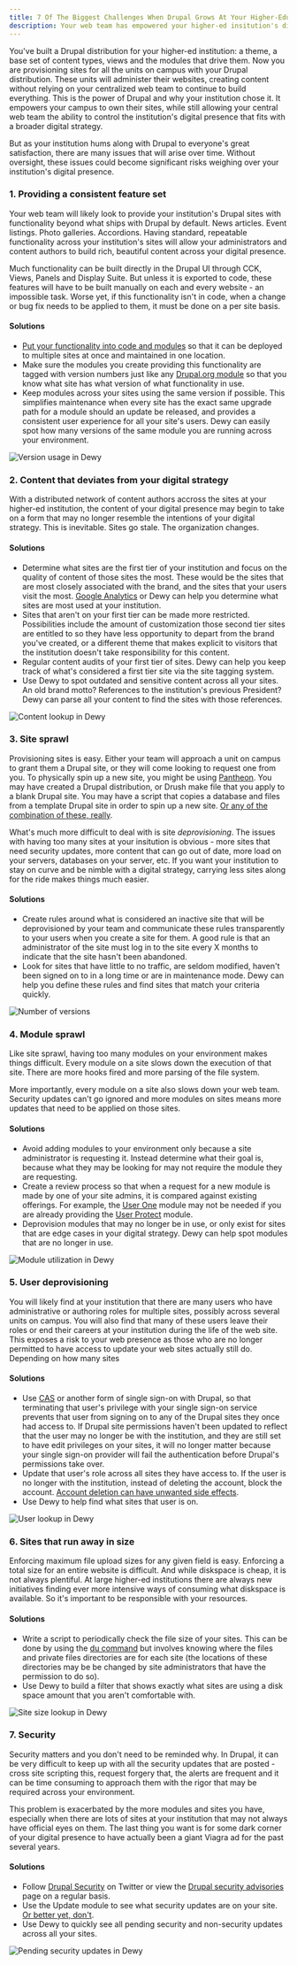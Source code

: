 ```yaml
---
title: 7 Of The Biggest Challenges When Drupal Grows At Your Higher-Education Institution
description: Your web team has empowered your higher-ed insitution's digital presence with Drupal, and everything is awesome. But over time issues will arise that could pose significant risks to your institution. These are the biggest challenges and how they can be managed.
---
```


You've built a Drupal distribution for your higher-ed institution: a theme, a base set of content types, views and the modules that drive them. Now you are provisioning sites for all the units on campus with your Drupal distribution. These units will administer their websites, creating content without relying on your centralized web team to continue to build everything. This is the power of Drupal and why your institution chose it. It empowers your campus to own their sites, while still allowing your central web team the ability to control the institution's digital presence that fits with a broader digital strategy.

But as your institution hums along with Drupal to everyone's great satisfaction, there are many issues that will arise over time. Without oversight, these issues could become significant risks weighing over your institution's digital presence.

### 1. Providing a consistent feature set

Your web team will likely look to provide your institution's Drupal sites with functionality beyond what ships with Drupal by default. News articles. Event listings. Photo galleries. Accordions. Having standard, repeatable functionality across your institution's sites will allow your administrators and content authors to build rich, beautiful content across your digital presence.

Much functionality can be built directly in the Drupal UI through CCK, Views, Panels and Display Suite. But unless it is exported to code, these features will have to be built manually on each and every website - an impossible task. Worse yet, if this functionality isn't in code, when a change or bug fix needs to be applied to them, it must be done on a per site basis.

#### Solutions

* [Put your functionality into code and modules](http://derekmcburney.com/blog/drupal-distros-that-scale-part-4/) so that it can be deployed to multiple sites at once and maintained in one location.
* Make sure the modules you create providing this functionality are tagged with version numbers just like any [Drupal.org module](https://www.drupal.org/project/project_module) so that you know what site has what version of what functionality in use.
* Keep modules across your sites using the same version if possible. This simplifies maintenance when every site has the exact same upgrade path for a module should an update be released, and provides a consistent user experience for all your site's users. Dewy can easily spot how many versions of the same module you are running across your environment.

![Version usage in Dewy](/img/posts/7-of-the-biggest-challenges-when-drupal-grows-at-your-higher-education-institution/versions.gif)

### 2. Content that deviates from your digital strategy

With a distributed network of content authors accross the sites at your higher-ed institution, the content of your digital presence may begin to take on a form that may no longer resemble the intentions of your digital strategy. This is inevitable. Sites go stale. The organization changes. 

#### Solutions

* Determine what sites are the first tier of your institution and focus on the quality of content of those sites the most. These would be the sites that are most closely associated with the brand, and the sites that your users visit the most. [Google Analytics](https://www.drupal.org/project/google_analytics) or Dewy can help you determine what sites are most used at your institution.
* Sites that aren't on your first tier can be made more restricted. Possibilities include the amount of customization those second tier sites are entitled to so they have less opportunity to depart from the brand you've created, or a different theme that makes explicit to visitors that the institution doesn't take responsibility for this content.
* Regular content audits of your first tier of sites. Dewy can help you keep track of what's considered a first tier site via the site tagging system.
* Use Dewy to spot outdated and sensitive content across all your sites. An old brand motto? References to the institution's previous President? Dewy can parse all your content to find the sites with those references.

![Content lookup in Dewy](/img/posts/7-of-the-biggest-challenges-when-drupal-grows-at-your-higher-education-institution/content.gif)

### 3. Site sprawl

Provisioning sites is easy. Either your team will approach a unit on campus to grant them a Drupal site, or they will come looking to request one from you. To physically spin up a new site, you might be using [Pantheon](http://pantheon.io). You may have created a Drupal distribution, or Drush make file that you apply to a blank Drupal site. You may have a script that copies a database and files from a template Drupal site in order to spin up a new site. [Or any of the combination of these, really](http://derekmcburney.com/blog/drupal-distros-that-scale-part-2/).

What's much more difficult to deal with is site *deprovisioning*. The issues with having too many sites at your insitution is obvious - more sites that need security updates, more content that can go out of date, more load on your servers, databases on your server, etc. If you want your institution to stay on curve and be nimble with a digital strategy, carrying less sites along for the ride makes things much easier.

#### Solutions

* Create rules around what is considered an inactive site that will be deprovisioned by your team and communicate these rules transparently to your users when you create a site for them. A good rule is that an administrator of the site must log in to the site every X months to indicate that the site hasn't been abandoned.
* Look for sites that have little to no traffic, are seldom modified, haven't been signed on to in a long time or are in maintenance mode. Dewy can help you define these rules and find sites that match your criteria quickly.

![Number of versions](/img/posts/7-of-the-biggest-challenges-when-drupal-grows-at-your-higher-education-institution/stale-sites.gif)

### 4. Module sprawl

Like site sprawl, having too many modules on your environment makes things difficult. Every module on a site slows down the execution of that site. There are more hooks fired and more parsing of the file system.

More importantly, every module on a site also slows down your web team. Security updates can't go ignored and more modules on sites means more updates that need to be applied on those sites.

#### Solutions

* Avoid adding modules to your environment only because a site administrator is requesting it. Instead determine what their goal is, because what they may be looking for may not require the module they are requesting.
* Create a review process so that when a request for a new module is made by one of your site admins, it is compared against existing offerings. For example, the [User One](https://www.drupal.org/project/userone) module may not be needed if you are already providing the [User Protect](https://www.drupal.org/project/userprotect) module.
* Deprovision modules that may no longer be in use, or only exist for sites that are edge cases in your digital strategy. Dewy can help spot modules that are no longer in use.

![Module utilization in Dewy](/img/posts/7-of-the-biggest-challenges-when-drupal-grows-at-your-higher-education-institution/utilization.gif)

### 5. User deprovisioning

You will likely find at your institution that there are many users who have administrative or authoring roles for multiple sites, possibly across several units on campus. You will also find that many of these users leave their roles or end their careers at your institution during the life of the web site. This exposes a risk to your web presence as those who are no longer permitted to have access to update your web sites actually still do. Depending on how many sites

#### Solutions

* Use [CAS](https://apereo.github.io/cas/) or another form of single sign-on with Drupal, so that terminating that user's privilege with your single sign-on service prevents that user from signing on to any of the Drupal sites they once had access to. If Drupal site permissions haven't been updated to reflect that the user may no longer be with the institution, and they are still set to have edit privileges on your sites, it will no longer matter because your single sign-on provider will fail the authentication before Drupal's permissions take over.
* Update that user's role across all sites they have access to. If the user is no longer with the institution, instead of deleting the account, block the account. [Account deletion can have unwanted side effects](https://www.drupal.org/node/1732920).
* Use Dewy to help find what sites that user is on.

![User lookup in Dewy](/img/posts/7-of-the-biggest-challenges-when-drupal-grows-at-your-higher-education-institution/user-lookup.gif)

### 6. Sites that run away in size

Enforcing maximum file upload sizes for any given field is easy. Enforcing a total size for an entire website is difficult. And while diskspace is cheap, it is not always plentiful. At large higher-ed institutions there are always new initiatives finding ever more intensive ways of consuming what diskspace is available. So it's important to be responsible with your resources.

#### Solutions

* Write a script to periodically check the file size of your sites. This can be done by using the [du command](http://www.linfo.org/du.html) but involves knowing where the files and private files directories are for each site (the locations of these directories may be be changed by site administrators that have the permission to do so).
* Use Dewy to build a filter that shows exactly what sites are using a disk space amount that you aren't comfortable with.

![Site size lookup in Dewy](/img/posts/7-of-the-biggest-challenges-when-drupal-grows-at-your-higher-education-institution/size-lookup.gif)

### 7. Security

Security matters and you don't need to be reminded why. In Drupal, it can be very difficult to keep up with all the security updates that are posted - cross site scripting this, request forgery that, the alerts are frequent and it can be time consuming to approach them with the rigor that may be required across your environment.

This problem is exacerbated by the more modules and sites you have, especially when there are lots of sites at your institution that may not always have official eyes on them. The last thing you want is for some dark corner of your digital presence to have actually been a giant Viagra ad for the past several years.

#### Solutions

* Follow [Drupal Security](https://twitter.com/drupalsecurity) on Twitter or view the [Drupal security advisories](https://www.drupal.org/security) page on a regular basis.
* Use the Update module to see what security updates are on your site. [Or better yet, don't](https://dewy.io/blog/stop-the-update-module-from-scaring-your-clients-and-users/).
* Use Dewy to quickly see all pending security and non-security updates across all your sites.

![Pending security updates in Dewy](/img/posts/7-of-the-biggest-challenges-when-drupal-grows-at-your-higher-education-institution/security-updates.gif)
